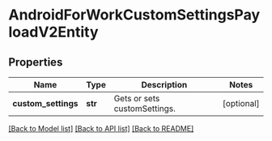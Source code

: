 # AndroidForWorkCustomSettingsPayloadV2Entity

## Properties
Name | Type | Description | Notes
------------ | ------------- | ------------- | -------------
**custom_settings** | **str** | Gets or sets customSettings. | [optional] 

[[Back to Model list]](../README.md#documentation-for-models) [[Back to API list]](../README.md#documentation-for-api-endpoints) [[Back to README]](../README.md)


